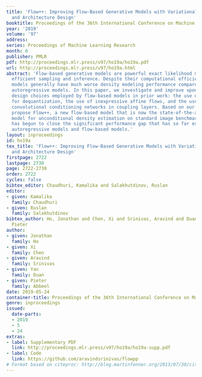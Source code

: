 ```yaml
---
title: 'Flow++: Improving Flow-Based Generative Models with Variational Dequantization
  and Architecture Design'
booktitle: Proceedings of the 36th International Conference on Machine Learning
year: '2019'
volume: '97'
address: 
series: Proceedings of Machine Learning Research
month: 0
publisher: PMLR
pdf: http://proceedings.mlr.press/v97/ho19a/ho19a.pdf
url: http://proceedings.mlr.press/v97/ho19a.html
abstract: 'Flow-based generative models are powerful exact likelihood models with
  efficient sampling and inference. Despite their computational efficiency, flow-based
  models generally have much worse density modeling performance compared to state-of-the-art
  autoregressive models. In this paper, we investigate and improve upon three limiting
  design choices employed by flow-based models in prior work: the use of uniform noise
  for dequantization, the use of inexpressive affine flows, and the use of purely
  convolutional conditioning networks in coupling layers. Based on our findings, we
  propose Flow++, a new flow-based model that is now the state-of-the-art non-autoregressive
  model for unconditional density estimation on standard image benchmarks. Our work
  has begun to close the significant performance gap that has so far existed between
  autoregressive models and flow-based models.'
layout: inproceedings
id: ho19a
tex_title: 'Flow++: Improving Flow-Based Generative Models with Variational Dequantization
  and Architecture Design'
firstpage: 2722
lastpage: 2730
page: 2722-2730
order: 2722
cycles: false
bibtex_editor: Chaudhuri, Kamalika and Salakhutdinov, Ruslan
editor:
- given: Kamalika
  family: Chaudhuri
- given: Ruslan
  family: Salakhutdinov
bibtex_author: Ho, Jonathan and Chen, Xi and Srinivas, Aravind and Duan, Yan and Abbeel,
  Pieter
author:
- given: Jonathan
  family: Ho
- given: Xi
  family: Chen
- given: Aravind
  family: Srinivas
- given: Yan
  family: Duan
- given: Pieter
  family: Abbeel
date: 2019-05-24
container-title: Proceedings of the 36th International Conference on Machine Learning
genre: inproceedings
issued:
  date-parts:
  - 2019
  - 5
  - 24
extras:
- label: Supplementary PDF
  link: http://proceedings.mlr.press/v97/ho19a/ho19a-supp.pdf
- label: Code
  link: https://github.com/aravindsrinivas/flowpp
# Format based on citeproc: http://blog.martinfenner.org/2013/07/30/citeproc-yaml-for-bibliographies/
---
```

